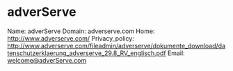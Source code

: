 
# adverServe

Name: adverServe
Domain: adverserve.com
Home: http://www.adverserve.com/
Privacy_policy: http://www.adverserve.com/fileadmin/adverserve/dokumente_download/datenschutzerklaerung_adverserve_29.8_RV_englisch.pdf
Email: welcome@adverServe.com
